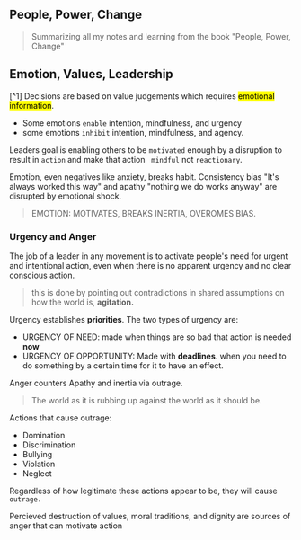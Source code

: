 People, Power, Change
---
> Summarizing all my notes and learning from the book "People, Power, Change" 


## Emotion, Values, Leadership 

[^1] Decisions are based on value judgements which requires <mark>emotional information</mark>.
- Some emotions `enable` intention, mindfulness, and urgency
- some emotions `inhibit` intention, mindfulness, and agency.

Leaders goal is enabling others to be `motivated` enough by a disruption to result in `action` and make that action ` mindful` not `reactionary`.

Emotion, even negatives like anxiety, breaks habit. Consistency bias "It's always worked this way" and apathy "nothing we do works anyway" are disrupted by emotional shock.

> EMOTION: MOTIVATES, BREAKS INERTIA, OVEROMES BIAS.

### Urgency and Anger

The job of a leader in any movement is to activate people's need for urgent and intentional action, even when there is no apparent urgency and no clear conscious action.

> this is done by pointing out contradictions in shared assumptions on how the world is, **agitation.**

Urgency establishes **priorities**. The two types of urgency are:
- URGENCY OF NEED: made when things are so bad that action is needed **now**
- URGENCY OF OPPORTUNITY: Made with **deadlines**. when you need to do something by a certain time for it to have an effect.

Anger counters Apathy and inertia via outrage.
> The world as it is rubbing up against the world as it should be.

Actions that cause outrage:
- Domination
- Discrimination
- Bullying
- Violation
- Neglect  

Regardless of how legitimate these actions appear to be, they will cause `outrage.`

Percieved destruction of values, moral traditions, and dignity are sources of anger that can motivate action